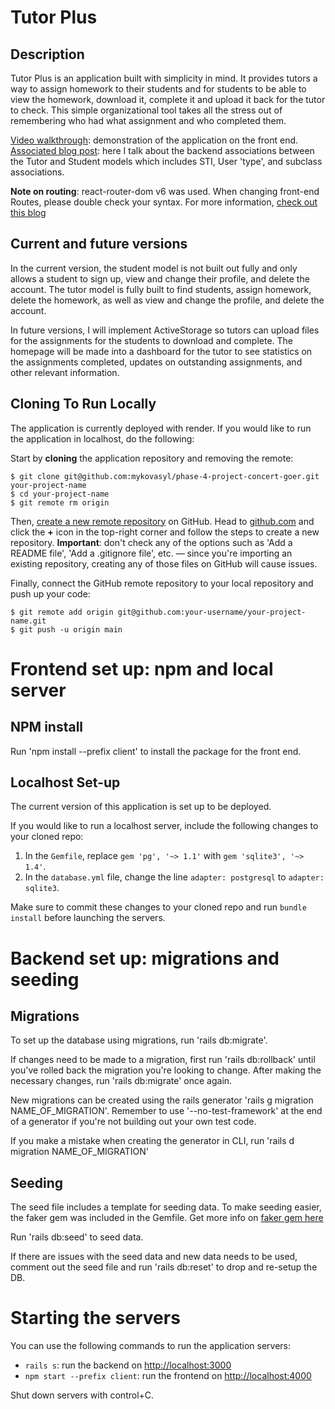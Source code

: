 # Tutor Plus

## Description

Tutor Plus is an application built with simplicity in mind. It provides tutors a way to assign homework to their students and for students to be able to view the homework, download it, complete it and upload it back for the tutor to check. This simple organizational tool takes all the stress out of remembering who had what assignment and who completed them.

[Video walkthrough](https://youtu.be/syS3NQz1lzk): demonstration of the application on the front end.
[Associated blog post](https://medium.com/@mykovasyl/tutor-plus-ruby-on-rails-4960a37c3ae2): here I talk about the backend associations between the Tutor and Student models which includes STI, User 'type', and subclass associations.

**Note on routing**: react-router-dom v6 was used. When changing front-end Routes, please double check your syntax. For more information, [check out this blog](https://blog.webdevsimplified.com/2022-07/react-router/)

## Current and future versions

In the current version, the student model is not built out fully and only allows a student to sign up, view and change their profile, and delete the account. The tutor model is fully built to find students, assign homework, delete the homework, as well as view and change the profile, and delete the account.

In future versions, I will implement ActiveStorage so tutors can upload files for the assignments for the students to download and complete. The homepage will be made into a dashboard for the tutor to see statistics on the assignments completed, updates on outstanding assignments, and other relevant information.

## Cloning To Run Locally

The application is currently deployed with render. If you would like to run the application in localhost, do the following:

Start by **cloning** the application repository and removing the remote:

```console
$ git clone git@github.com:mykovasyl/phase-4-project-concert-goer.git your-project-name
$ cd your-project-name
$ git remote rm origin
```

Then, [create a new remote repository][create repo] on GitHub. Head to
[github.com](https://github.com) and click the **+** icon in the top-right
corner and follow the steps to create a new repository. **Important**: don't
check any of the options such as 'Add a README file', 'Add a .gitignore file',
etc. — since you're importing an existing repository, creating any of those
files on GitHub will cause issues.

[create repo]: https://docs.github.com/en/github/importing-your-projects-to-github/importing-source-code-to-github/adding-an-existing-project-to-github-using-the-command-line#adding-a-project-to-github-without-github-cli

Finally, connect the GitHub remote repository to your local repository and push
up your code:

```console
$ git remote add origin git@github.com:your-username/your-project-name.git
$ git push -u origin main
```

# Frontend set up: npm and local server

## NPM install

Run 'npm install --prefix client' to install the package for the front end.

## Localhost Set-up

The current version of this application is set up to be deployed.

If you would like to run a localhost server, include the following changes to your cloned repo:

1. In the `Gemfile`, replace `gem 'pg', '~> 1.1'` with `gem 'sqlite3', '~>
1.4'`.
2. In the `database.yml` file, change the line `adapter: postgresql` to
   `adapter: sqlite3`.

Make sure to commit these changes to your cloned repo and run `bundle install` before launching the servers.

# Backend set up: migrations and seeding

## Migrations

To set up the database using migrations, run 'rails db:migrate'.

If changes need to be made to a migration, first run 'rails db:rollback' until you've rolled back the migration you're looking to change. After making the necessary changes, run 'rails db:migrate' once again.

New migrations can be created using the rails generator 'rails g migration NAME_OF_MIGRATION'. Remember to use '--no-test-framework' at the end of a generator if you're not building out your own test code.

If you make a mistake when creating the generator in CLI, run 'rails d migration NAME_OF_MIGRATION'

## Seeding

The seed file includes a template for seeding data. To make seeding easier, the faker gem was included in the Gemfile. Get more info on [faker gem here](https://github.com/faker-ruby/faker)

Run 'rails db:seed' to seed data.

If there are issues with the seed data and new data needs to be used, comment out the seed file and run 'rails db:reset' to drop and re-setup the DB.

# Starting the servers

You can use the following commands to run the application servers:

- `rails s`: run the backend on [http://localhost:3000](http://localhost:3000)
- `npm start --prefix client`: run the frontend on
  [http://localhost:4000](http://localhost:4000)

Shut down servers with control+C.
